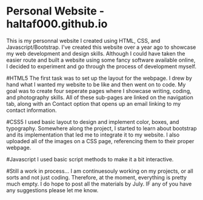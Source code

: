 # Personal Website - haltaf000.github.io
This is my personnal website I created using HTML, CSS, and Javascript/Bootstrap. I've created this website over a year ago to showcase my web development and design skills. 
Although I could have taken the easier route and built a website using some fancy software available online, I decided to experiment and go through the process of development myself. 

#HTML5
The first task was to set up the layout for the webpage. I drew by hand what I wanted my website to be like and then went on to code. My goal was to create four seperate pages where I showcase
writing, coding, and photography skills. All of these sub-pages are linked on the navigation tab, along with an Contact option that opens up an email linking to my contact information. 

#CSS5
I used basic layout to design and implement color, boxes, and typography. Somewhere along the project, I started to learn about bootstrap and its implementation that led me to integrate it to my
website. I also uploaded all of the images on a CSS page, referencing them to their proper webpage. 

#Javascript
I used basic script methods to make it a bit interactive. 

#Still a work in process...
I am continuesouly working on my projects, or all sorts and not just coding. Therefore, at the moment, everything is pretty much empty. I do hope to post all the materials by July. 
IF any of you have any suggestions please let me know.
